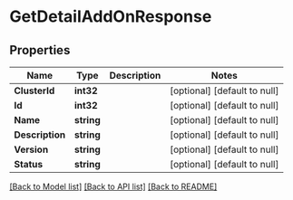 # GetDetailAddOnResponse

## Properties
Name | Type | Description | Notes
------------ | ------------- | ------------- | -------------
**ClusterId** | **int32** |  | [optional] [default to null]
**Id** | **int32** |  | [optional] [default to null]
**Name** | **string** |  | [optional] [default to null]
**Description** | **string** |  | [optional] [default to null]
**Version** | **string** |  | [optional] [default to null]
**Status** | **string** |  | [optional] [default to null]

[[Back to Model list]](../README.md#documentation-for-models) [[Back to API list]](../README.md#documentation-for-api-endpoints) [[Back to README]](../README.md)

